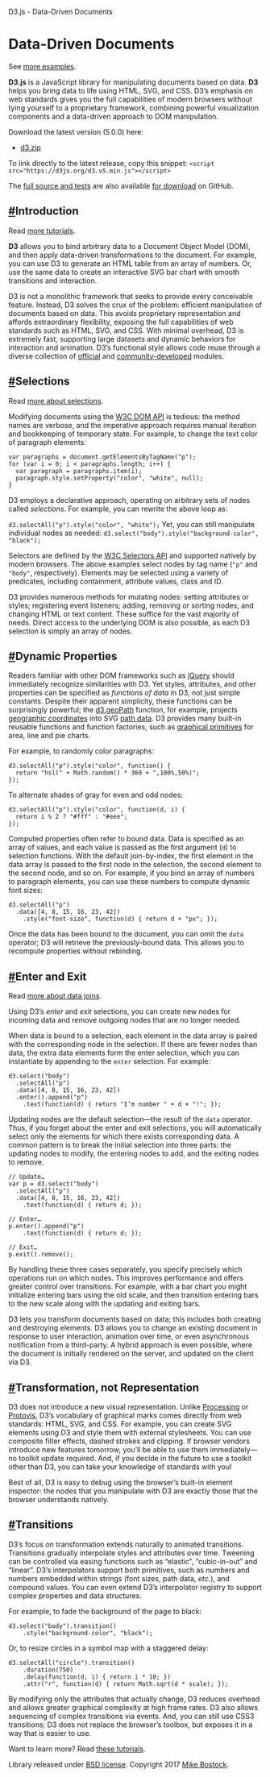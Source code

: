 D3.js - Data-Driven Documents

# Data-Driven Documents

See [more examples](https://github.com/d3/d3/wiki/Gallery).

**D3.js** is a JavaScript library for manipulating documents based on data. **D3** helps you bring data to life using HTML, SVG, and CSS. D3’s emphasis on web standards gives you the full capabilities of modern browsers without tying yourself to a proprietary framework, combining powerful visualization components and a data-driven approach to DOM manipulation.

Download the latest version (5.0.0) here:

- [d3.zip](https://github.com/d3/d3/releases/download/v5.0.0/d3.zip)

To link directly to the latest release, copy this snippet:
`<script src="https://d3js.org/d3.v5.min.js"></script>`

The [full source and tests](https://github.com/d3/d3) are also available [for download](https://github.com/d3/d3/zipball/master) on GitHub.

## [#](https://d3js.org/#introduction)Introduction

Read [more tutorials](https://github.com/d3/d3/wiki/Tutorials).

**D3** allows you to bind arbitrary data to a Document Object Model (DOM), and then apply data-driven transformations to the document. For example, you can use D3 to generate an HTML table from an array of numbers. Or, use the same data to create an interactive SVG bar chart with smooth transitions and interaction.

D3 is not a monolithic framework that seeks to provide every conceivable feature. Instead, D3 solves the crux of the problem: efficient manipulation of documents based on data. This avoids proprietary representation and affords extraordinary flexibility, exposing the full capabilities of web standards such as HTML, SVG, and CSS. With minimal overhead, D3 is extremely fast, supporting large datasets and dynamic behaviors for interaction and animation. D3’s functional style allows code reuse through a diverse collection of [official](https://github.com/d3/d3/blob/master/API.md) and [community-developed](https://www.npmjs.com/browse/keyword/d3-module) modules.

## [#](https://d3js.org/#selections)Selections

Read [more about selections](https://github.com/d3/d3-selection).

Modifying documents using the [W3C DOM API](https://www.w3.org/DOM/DOMTR) is tedious: the method names are verbose, and the imperative approach requires manual iteration and bookkeeping of temporary state. For example, to change the text color of paragraph elements:

	var paragraphs = document.getElementsByTagName("p");
	for (var i = 0; i < paragraphs.length; i++) {
	  var paragraph = paragraphs.item(i);
	  paragraph.style.setProperty("color", "white", null);
	}

D3 employs a declarative approach, operating on arbitrary sets of nodes called *selections*. For example, you can rewrite the above loop as:

`d3.selectAll("p").style("color", "white");`
Yet, you can still manipulate individual nodes as needed:
`d3.select("body").style("background-color", "black");`

Selectors are defined by the [W3C Selectors API](https://www.w3.org/TR/selectors-api/) and supported natively by modern browsers. The above examples select nodes by tag name (`"p"` and `"body"`, respectively). Elements may be selected using a variety of predicates, including containment, attribute values, class and ID.

D3 provides numerous methods for mutating nodes: setting attributes or styles; registering event listeners; adding, removing or sorting nodes; and changing HTML or text content. These suffice for the vast majority of needs. Direct access to the underlying DOM is also possible, as each D3 selection is simply an array of nodes.

## [#](https://d3js.org/#properties)Dynamic Properties

Readers familiar with other DOM frameworks such as [jQuery](https://jquery.com/) should immediately recognize similarities with D3. Yet styles, attributes, and other properties can be specified as *functions of data* in D3, not just simple constants. Despite their apparent simplicity, these functions can be surprisingly powerful; the [d3.geoPath](https://github.com/d3/d3-geo/blob/master/README.md#geoPath) function, for example, projects [geographic coordinates](https://tools.ietf.org/html/rfc7946) into SVG [path data](https://www.w3.org/TR/SVG/paths.html#PathData). D3 provides many built-in reusable functions and function factories, such as [graphical primitives](https://github.com/d3/d3-shape) for area, line and pie charts.

For example, to randomly color paragraphs:

	d3.selectAll("p").style("color", function() {
	  return "hsl(" + Math.random() * 360 + ",100%,50%)";
	});

To alternate shades of gray for even and odd nodes:

	d3.selectAll("p").style("color", function(d, i) {
	  return i % 2 ? "#fff" : "#eee";
	});

Computed properties often refer to bound data. Data is specified as an array of values, and each value is passed as the first argument (`d`) to selection functions. With the default join-by-index, the first element in the data array is passed to the first node in the selection, the second element to the second node, and so on. For example, if you bind an array of numbers to paragraph elements, you can use these numbers to compute dynamic font sizes:

	d3.selectAll("p")
	  .data([4, 8, 15, 16, 23, 42])
	    .style("font-size", function(d) { return d + "px"; });

Once the data has been bound to the document, you can omit the `data` operator; D3 will retrieve the previously-bound data. This allows you to recompute properties without rebinding.

## [#](https://d3js.org/#enter-exit)Enter and Exit

Read [more about data joins](https://bost.ocks.org/mike/join/).

Using D3’s *enter* and *exit* selections, you can create new nodes for incoming data and remove outgoing nodes that are no longer needed.

When data is bound to a selection, each element in the data array is paired with the corresponding node in the selection. If there are fewer nodes than data, the extra data elements form the enter selection, which you can instantiate by appending to the `enter` selection. For example:

	d3.select("body")
	  .selectAll("p")
	  .data([4, 8, 15, 16, 23, 42])
	  .enter().append("p")
	    .text(function(d) { return "I’m number " + d + "!"; });

Updating nodes are the default selection—the result of the `data` operator. Thus, if you forget about the enter and exit selections, you will automatically select only the elements for which there exists corresponding data. A common pattern is to break the initial selection into three parts: the updating nodes to modify, the entering nodes to add, and the exiting nodes to remove.

	// Update…
	var p = d3.select("body")
	  .selectAll("p")
	  .data([4, 8, 15, 16, 23, 42])
	    .text(function(d) { return d; });

	// Enter…
	p.enter().append("p")
	    .text(function(d) { return d; });

	// Exit…
	p.exit().remove();

By handling these three cases separately, you specify precisely which operations run on which nodes. This improves performance and offers greater control over transitions. For example, with a bar chart you might initialize entering bars using the old scale, and then transition entering bars to the new scale along with the updating and exiting bars.

D3 lets you transform documents based on data; this includes both creating and destroying elements. D3 allows you to change an existing document in response to user interaction, animation over time, or even asynchronous notification from a third-party. A hybrid approach is even possible, where the document is initially rendered on the server, and updated on the client via D3.

## [#](https://d3js.org/#transformation)Transformation, not Representation

D3 does not introduce a new visual representation. Unlike [Processing](https://processing.org/) or [Protovis](https://mbostock.github.io/protovis/), D3’s vocabulary of graphical marks comes directly from web standards: HTML, SVG, and CSS. For example, you can create SVG elements using D3 and style them with external stylesheets. You can use composite filter effects, dashed strokes and clipping. If browser vendors introduce new features tomorrow, you’ll be able to use them immediately—no toolkit update required. And, if you decide in the future to use a toolkit other than D3, you can take your knowledge of standards with you!

Best of all, D3 is easy to debug using the browser’s built-in element inspector: the nodes that you manipulate with D3 are exactly those that the browser understands natively.

## [#](https://d3js.org/#transitions)Transitions

D3’s focus on transformation extends naturally to animated transitions. Transitions gradually interpolate styles and attributes over time. Tweening can be controlled via easing functions such as “elastic”, “cubic-in-out” and “linear”. D3’s interpolators support both primitives, such as numbers and numbers embedded within strings (font sizes, path data, *etc.*), and compound values. You can even extend D3’s interpolator registry to support complex properties and data structures.

For example, to fade the background of the page to black:

	d3.select("body").transition()
	    .style("background-color", "black");

Or, to resize circles in a symbol map with a staggered delay:

	d3.selectAll("circle").transition()
	    .duration(750)
	    .delay(function(d, i) { return i * 10; })
	    .attr("r", function(d) { return Math.sqrt(d * scale); });

By modifying only the attributes that actually change, D3 reduces overhead and allows greater graphical complexity at high frame rates. D3 also allows sequencing of complex transitions via events. And, you can still use CSS3 transitions; D3 does not replace the browser’s toolbox, but exposes it in a way that is easier to use.

Want to learn more? Read [these tutorials](https://github.com/d3/d3/wiki/Tutorials).

Library released under [BSD license](https://opensource.org/licenses/BSD-3-Clause). Copyright 2017 [Mike Bostock](https://bost.ocks.org/mike/).
